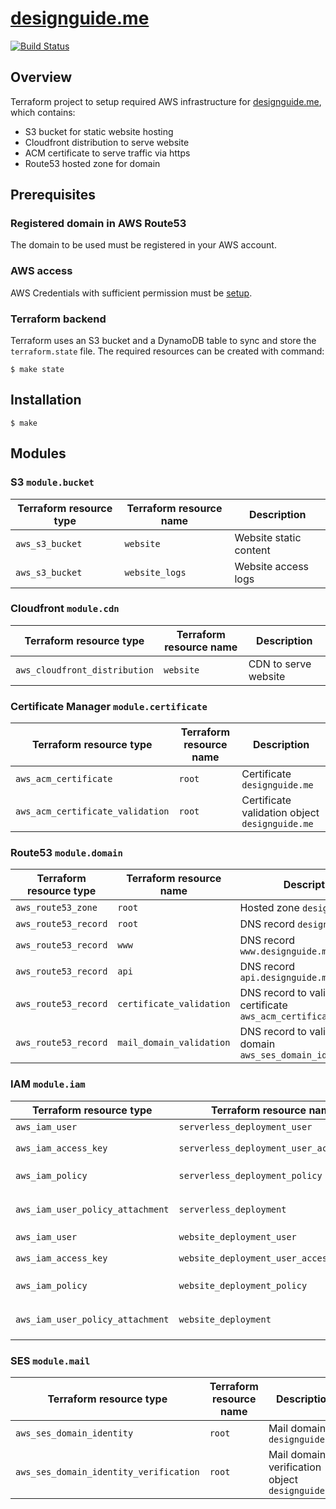 # [designguide.me](https://designguide.me)
[![Build Status](https://travis-ci.org/pkissling/designguide.me-terraform.svg?branch=master)](https://travis-ci.org/pkissling/designguide.me-terraform)

## Overview
Terraform project to setup required AWS infrastructure for [designguide.me](https://designguide.me), which contains:
- S3 bucket for static website hosting
- Cloudfront distribution to serve website
- ACM certificate to serve traffic via https
- Route53 hosted zone for domain

## Prerequisites

### Registered domain in AWS Route53

  The domain to be used must be registered in your AWS account.

### AWS access

  AWS Credentials with sufficient permission must be [setup](https://www.terraform.io/docs/providers/aws/index.html#authentication).

### Terraform backend

  Terraform uses an S3 bucket and a DynamoDB table to sync and store the `terraform.state` file. The required resources can be created with command:

  ```
  $ make state
  ```

## Installation

  ```
  $ make
  ```

## Modules

### S3 `module.bucket`

| Terraform resource type | Terraform resource name | Description            |
| ----------------------- | ----------------------- | ---------------------- |
| `aws_s3_bucket`         | `website`               | Website static content |
| `aws_s3_bucket`         | `website_logs`          | Website access logs    |

### Cloudfront `module.cdn`

| Terraform resource type       | Terraform resource name | Description          |
| ----------------------------- | ----------------------- | -------------------- |
| `aws_cloudfront_distribution` | `website`               | CDN to serve website |

### Certificate Manager `module.certificate`

| Terraform resource type          | Terraform resource name | Description                                    |
| -------------------------------- | ----------------------- | ---------------------------------------------- |
| `aws_acm_certificate`            | `root`                  | Certificate `designguide.me`                   |
| `aws_acm_certificate_validation` | `root`                  | Certificate validation object `designguide.me` |

### Route53 `module.domain`

| Terraform resource type | Terraform resource name  | Description                                                        |
| ----------------------- | ------------------------ | ------------------------------------------------------------------ |
| `aws_route53_zone`      | `root`                   | Hosted zone `designguide.me`                                       |
| `aws_route53_record`    | `root`                   | DNS record `designguide.me`                                        |
| `aws_route53_record`    | `www`                    | DNS record `www.designguide.me`                                    |
| `aws_route53_record`    | `api`                    | DNS record `api.designguide.me`                                    |
| `aws_route53_record`    | `certificate_validation` | DNS record to validate certificate `aws_acm_certificate.root`      |
| `aws_route53_record`    | `mail_domain_validation` | DNS record to validate email domain `aws_ses_domain_identity.root` |

### IAM `module.iam`

| Terraform resource type          | Terraform resource name                 | Description                                                                                           |
| -------------------------------- | --------------------------------------- | ----------------------------------------------------------------------------------------------------- |
| `aws_iam_user`                   | `serverless_deployment_user`            | IAM user to deploy [Serverless](https://github.com/pkissling/designguide.me-serverless) via Travis CI |
| `aws_iam_access_key`             | `serverless_deployment_user_access_key` | Access key for programmatic access for `aws_iam_user.serverless_deployment_user`                      |
| `aws_iam_policy`                 | `serverless_deployment_policy`          | IAM policy to deploy all required Serverless components                                               |
| `aws_iam_user_policy_attachment` | `serverless_deployment`                 | Attach `aws_iam_policy.serverless_deployment_policy` to `aws_iam_user.serverless_deployment_user`     |
| `aws_iam_user`                   | `website_deployment_user`               | IAM user to deploy [SPA](https://github.com/pkissling/designguide.me-vue) via Travis CI               |
| `aws_iam_access_key`             | `website_deployment_user_access_key`    | Access key for programmatic access for `aws_iam_user.website_deployment_user`                         |
| `aws_iam_policy`                 | `website_deployment_policy`             | IAM policy to deploy to `module.bucket.website` and invalidate `module.cdn.website`                   |
| `aws_iam_user_policy_attachment` | `website_deployment`                    | Attach `aws_iam_policy.website_deployment_policy` to `aws_iam_user.website_deployment_user`           |

### SES `module.mail`

| Terraform resource type                | Terraform resource name | Description                                      |
| -------------------------------------- | ----------------------- | ------------------------------------------------ |
| `aws_ses_domain_identity`              | `root`                  | Mail domain `designguide.me`                     |
| `aws_ses_domain_identity_verification` | `root`                  | Mail domain verification object `designguide.me` |
